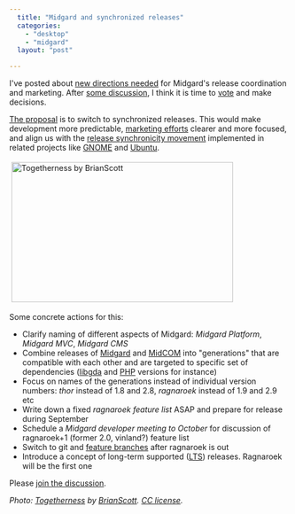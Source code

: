 ```yaml
---
  title: "Midgard and synchronized releases"
  categories: 
    - "desktop"
    - "midgard"
  layout: "post"

---
```

<p>
I've posted about <a href="http://bergie.iki.fi/blog/midgard_releases_and_marketing/">new directions needed</a> for Midgard's release coordination and marketing. After <a href="http://www.midgard-project.org/discussion/developer-forum/midgard_releases-marketing_and_documentation/">some discussion</a>, I think it is time to <a href="http://www.midgard-project.org/discussion/developer-forum/vote-midgard_release_synchronicity/">vote</a> and make decisions.
</p><p>
<a href="http://www.midgard-project.org/discussion/developer-forum/vote-midgard_release_synchronicity/">The proposal</a> is to switch to synchronized releases. This would make development more predictable, <a href="http://nettiapina.fi/blog/2008/07/17/marketing-midgard/">marketing efforts</a> clearer and more focused, and align us with the <a href="http://www.markshuttleworth.com/archives/150">release synchronicity movement</a> implemented in related projects like <a href="http://www.gnome.org/">GNOME</a> and <a href="http://www.ubuntu.com/">Ubuntu</a>.
</p><p>
<img src="https://d2vqpl3tx84ay5.cloudfront.net/togetherness-brianscott.jpg" height="253" width="400" border="0" hspace="4" vspace="4" alt="Togetherness by BrianScott" title="Togetherness by BrianScott" /></p><p>
Some concrete actions for this:
</p><ul><li>Clarify naming of different aspects of Midgard: <em>Midgard Platform</em>, <em>Midgard MVC</em>, <em>Midgard CMS</em></li>
<li>Combine releases of <a href="http://www.midgard-project.org/midgard">Midgard</a> and <a href="http://www.midgard-project.org/documentation/midcom">MidCOM</a> into "generations" that are compatible with each other and are targeted to specific set of dependencies (<a href="http://www.gnome-db.org/">libgda</a> and <a href="http://php.net/">PHP</a> versions for instance)</li>
<li>Focus on names of the generations instead of individual version numbers: <em>thor</em> instead of 1.8 and 2.8, <em>ragnaroek</em> instead of 1.9 and 2.9 etc</li>
<li>Write down a fixed <em>ragnaroek feature list</em> ASAP and prepare for release during September</li>
<li>Schedule a <em>Midgard developer meeting to October</em> for discussion of ragnaroek+1 (former 2.0, vinland?) feature list</li>
<li>Switch to git and <a href="http://wiki.winehq.org/GitBranches">feature branches</a> after ragnaroek is out</li>
<li>Introduce a concept of long-term supported (<a href="https://wiki.ubuntu.com/LTS">LTS</a>) releases. Ragnaroek will be the first one</li>
</ul><p>
Please <a href="http://www.midgard-project.org/discussion/developer-forum/vote-midgard_release_synchronicity/">join the discussion</a>.
</p><p>
<em>Photo: </em><em><a href="http://flickr.com/photos/brianscott/2431595694/">Togetherness</a></em><em> by </em><em><a href="http://flickr.com/photos/brianscott/">BrianScott</a></em><em>. </em><em><a href="http://creativecommons.org/licenses/by-nd/2.0/deed.en">CC license</a></em><em>.</em>
</p>
